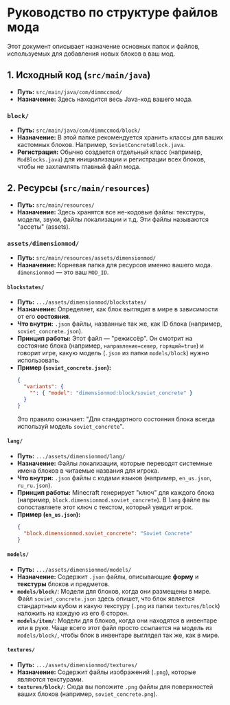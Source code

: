 # Руководство по структуре файлов мода

Этот документ описывает назначение основных папок и файлов, используемых для добавления новых блоков в ваш мод.

## 1. Исходный код (`src/main/java`)

- **Путь:** `src/main/java/com/dimmccmod/`
- **Назначение:** Здесь находится весь Java-код вашего мода.

### `block/`
- **Путь:** `src/main/java/com/dimmccmod/block/`
- **Назначение:** В этой папке рекомендуется хранить классы для ваших кастомных блоков. Например, `SovietConcreteBlock.java`.
- **Регистрация:** Обычно создается отдельный класс (например, `ModBlocks.java`) для инициализации и регистрации всех блоков, чтобы не захламлять главный файл мода.

## 2. Ресурсы (`src/main/resources`)

- **Путь:** `src/main/resources/`
- **Назначение:** Здесь хранятся все не-кодовые файлы: текстуры, модели, звуки, файлы локализации и т.д. Эти файлы называются "ассеты" (assets).

### `assets/dimensionmod/`
- **Путь:** `src/main/resources/assets/dimensionmod/`
- **Назначение:** Корневая папка для ресурсов именно вашего мода. `dimensionmod` — это ваш `MOD_ID`.

#### `blockstates/`
- **Путь:** `.../assets/dimensionmod/blockstates/`
- **Назначение:** Определяет, как блок выглядит в мире в зависимости от его **состояния**.
- **Что внутри:** `.json` файлы, названные так же, как ID блока (например, `soviet_concrete.json`).
- **Принцип работы:** Этот файл — "режиссёр". Он смотрит на состояние блока (например, `направление=север`, `горящий=true`) и говорит игре, какую модель (`.json` из папки `models/block`) нужно использовать.
- **Пример (`soviet_concrete.json`):**
  ```json
  {
    "variants": {
      "": { "model": "dimensionmod:block/soviet_concrete" }
    }
  }
  ```
  Это правило означает: "Для стандартного состояния блока всегда используй модель `soviet_concrete`".

#### `lang/`
- **Путь:** `.../assets/dimensionmod/lang/`
- **Назначение:** Файлы локализации, которые переводят системные имена блоков в читаемые названия для игрока.
- **Что внутри:** `.json` файлы с кодами языков (например, `en_us.json`, `ru_ru.json`).
- **Принцип работы:** Minecraft генерирует "ключ" для каждого блока (например, `block.dimensionmod.soviet_concrete`). В `lang` файле вы сопоставляете этот ключ с текстом, который увидит игрок.
- **Пример (`en_us.json`):**
  ```json
  {
    "block.dimensionmod.soviet_concrete": "Soviet Concrete"
  }
  ```

#### `models/`
- **Путь:** `.../assets/dimensionmod/models/`
- **Назначение:** Содержит `.json` файлы, описывающие **форму** и **текстуры** блоков и предметов.
- **`models/block/`**: Модели для блоков, когда они размещены в мире. Файл `soviet_concrete.json` здесь опишет, что блок является стандартным кубом и какую текстуру (`.png` из папки `textures/block`) наложить на каждую из его 6 сторон.
- **`models/item/`**: Модели для блоков, когда они находятся в инвентаре или в руке. Чаще всего этот файл просто ссылается на модель из `models/block/`, чтобы блок в инвентаре выглядел так же, как в мире.

#### `textures/`
- **Путь:** `.../assets/dimensionmod/textures/`
- **Назначение:** Содержит файлы изображений (`.png`), которые являются текстурами.
- **`textures/block/`**: Сюда вы положите `.png` файлы для поверхностей ваших блоков (например, `soviet_concrete.png`).

